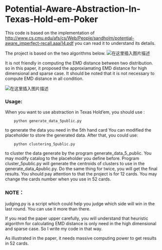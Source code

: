 ﻿# Potential-Aware-Abstraction-In-Texas-Hold-em-Poker
This code is based on the implementation of http://www.cs.cmu.edu/afs/cs/Web/People/sandholm/potential-aware_imperfect-recall.aaai14.pdf
you can read it to understand its details.

The project is based on the two algorithms below.
![在这里插入图片描述](https://img-blog.csdnimg.cn/20181119124849580.jpg?x-oss-process=image/watermark,type_ZmFuZ3poZW5naGVpdGk,shadow_10,text_aHR0cHM6Ly9ibG9nLmNzZG4ubmV0L3dlaXhpbl80MTY3OTQxMQ==,size_16,color_FFFFFF,t_70)

It is not friendly in computing the EMD distance between two distribution. so in this paper, it proposed the approxiamating EMD distance for  high dimensional and sparse case. It should be noted that it is not necessary to compute EMD distance in all condition.

![在这里插入图片描述](https://img-blog.csdnimg.cn/20181119124856106.jpg?x-oss-process=image/watermark,type_ZmFuZ3poZW5naGVpdGk,shadow_10,text_aHR0cHM6Ly9ibG9nLmNzZG4ubmV0L3dlaXhpbl80MTY3OTQxMQ==,size_16,color_FFFFFF,t_70)
### Usage:
When you want to use abstraction in Texas Hold’em, you should use :
```
	python generate_data_5public.py
```
to generate the data you need in the 5th hand card
You can modified the placeholder to store the generated data.
After that, you could use:
```
	python clustering_5public.py 
```
to cluster the data generate by the program generate_data_5_public. You may modify catalog to the placeholder you define before.
Program cluster_5public.py will generate the centroids of clusters to use in the generate_data_4public.py.
Do the same thing for twice, you will get the final results. You should pay attention to that the project is for 12 cards. You may change the cards number when you use in 52 cards.



### NOTE：
judging.py is a script which could help you judge which side will win in the last round. You can use it more than there.

If you read the paper upper carefully, you will understand that heuristic algorithm for calculating EMD distance is only need in the high dimensional and sparse case. So I write my code in that way. 

As illustrated in the paper, it needs massive computing power to get results in 52 cards.

